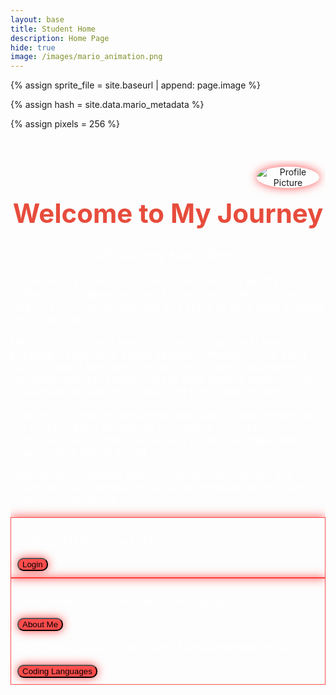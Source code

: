 ```yaml
---
layout: base
title: Student Home 
description: Home Page
hide: true
image: /images/mario_animation.png
---
```


<!-- Liquid:  statements -->

<!--- Concatenation of site URL to frontmatter image  --->
{% assign sprite_file = site.baseurl | append: page.image %}
<!--- Has is a list variable containing mario metadata for sprite --->
{% assign hash = site.data.mario_metadata %}  
<!--- Size width/height of Sprit images --->
{% assign pixels = 256 %}

<!--- HTML for page contains <p> tag named "Mario" and class properties for a "sprite"  -->

<p id="mario" class="sprite"></p>
  
<!--- Embedded Cascading Style Sheet (CSS) rules, 
        define how HTML elements look 
--->
<style>

  /*CSS style rules for the id and class of the sprite...
  */
  .sprite {
    height: {{pixels}}px;
    width: {{pixels}}px;
    background-image: url('{{sprite_file}}');
    background-repeat: no-repeat;
  }

  /*background position of sprite element
  */
  #mario {
    background-position: calc({{animations[0].col}} * {{pixels}} * -1px) calc({{animations[0].row}} * {{pixels}}* -1px);
  }
</style>

<!--- Embedded executable code--->
<script>
  ////////// convert YML hash to javascript key:value objects /////////

  var mario_metadata = {}; //key, value object
  {% for key in hash %}  
  
  var key = "{{key | first}}"  //key
  var values = {} //values object
  values["row"] = {{key.row}}
  values["col"] = {{key.col}}
  values["frames"] = {{key.frames}}
  mario_metadata[key] = values; //key with values added

  {% endfor %}

  ////////// game object for player /////////

  class Mario {
    constructor(meta_data) {
      this.tID = null;  //capture setInterval() task ID
      this.positionX = 0;  // current position of sprite in X direction
      this.currentSpeed = 0;
      this.marioElement = document.getElementById("mario"); //HTML element of sprite
      this.pixels = {{pixels}}; //pixel offset of images in the sprite, set by liquid constant
      this.interval = 100; //animation time interval
      this.obj = meta_data;
      this.marioElement.style.position = "absolute";
    }

    animate(obj, speed) {
      let frame = 0;
      const row = obj.row * this.pixels;
      this.currentSpeed = speed;

      this.tID = setInterval(() => {
        const col = (frame + obj.col) * this.pixels;
        this.marioElement.style.backgroundPosition = `-${col}px -${row}px`;
        this.marioElement.style.left = `${this.positionX}px`;

        this.positionX += speed;
        frame = (frame + 1) % obj.frames;

        const viewportWidth = window.innerWidth;
        if (this.positionX > viewportWidth - this.pixels) {
          document.documentElement.scrollLeft = this.positionX - viewportWidth + this.pixels;
        }
      }, this.interval);
    }

    startWalking() {
      this.stopAnimate();
      this.animate(this.obj["Walk"], 3);
    }

    startRunning() {
      this.stopAnimate();
      this.animate(this.obj["Run1"], 6);
    }

    startPuffing() {
      this.stopAnimate();
      this.animate(this.obj["Puff"], 0);
    }

    startCheering() {
      this.stopAnimate();
      this.animate(this.obj["Cheer"], 0);
    }

    startFlipping() {
      this.stopAnimate();
      this.animate(this.obj["Flip"], 0);
    }

    startResting() {
      this.stopAnimate();
      this.animate(this.obj["Rest"], 0);
    }

    stopAnimate() {
      clearInterval(this.tID);
    }
  }

  const mario = new Mario(mario_metadata);

  ////////// event control /////////

  window.addEventListener("keydown", (event) => {
    if (event.key === "ArrowRight") {
      event.preventDefault();
      if (event.repeat) {
        mario.startCheering();
      } else {
        if (mario.currentSpeed === 0) {
          mario.startWalking();
        } else if (mario.currentSpeed === 3) {
          mario.startRunning();
        }
      }
    } else if (event.key === "ArrowLeft") {
      event.preventDefault();
      if (event.repeat) {
        mario.stopAnimate();
      } else {
        mario.startPuffing();
      }
    }
  });

  //touch events that enable animations
  window.addEventListener("touchstart", (event) => {
    event.preventDefault(); // prevent default browser action
    if (event.touches[0].clientX > window.innerWidth / 2) {
      // move right
      if (currentSpeed === 0) { // if at rest, go to walking
        mario.startWalking();
      } else if (currentSpeed === 3) { // if walking, go to running
        mario.startRunning();
      }
    } else {
      // move left
      mario.startPuffing();
    }
  });

    // Stop Mario's animation when the window loses focus
  window.addEventListener("blur", () => {
    if (mario) {
      mario.stopAnimate();
    }
  });

  // Start Mario's flipping animation when the window gains focus
  window.addEventListener("focus", () => {
    if (mario) {
      mario.startFlipping();
    }
  });

  // Start Mario's resting animation on page load or refresh
  document.addEventListener("DOMContentLoaded", () => {
    // Adjust sprite size for high pixel density devices
    const scale = window.devicePixelRatio;
    const sprite = document.querySelector(".sprite");

    if (sprite) {
      sprite.style.transform = `scale(${0.2 * scale})`;
    }

    if (mario) {
      mario.startResting();
    }
  });
  
</script>

<div style="position: relative; text-align: center; margin-top: 50px; max-height: 100vh; overflow-y: auto;">
  <img src="{{site.baseurl}}/images/profile_picture.png" alt="Profile Picture" style="position: absolute; top: 10px; right: 10px; max-width: 100px; height: auto; border-radius: 50%; box-shadow: 0 0 15px rgba(255, 0, 0, 0.7);">
  <h1 style="font-size: 3em; color: #e74c3c;">Welcome to My Journey</h1>
  <p style="font-size: 1.5em; color: #ffffff;">My journey starts here.</p>
  <div style="margin-top: 30px; font-size: 1.2em; color: #ffffff; max-width: 800px; margin: auto; text-align: left;">
    <p>I come from a family of five, which includes my brother, mother, sister, father, and me. As the oldest child in my family, I take on a lot of responsibilities and strive to set a good example for my siblings.</p>
    <p>My interest in coding started at a young age, and I have been pursuing it ever since. I have already completed CSSE 1 and CSSE 2, which have provided me with a strong foundation in computer science. These courses have made it easier for me to navigate through more advanced topics and projects.</p>
    <p>In order to further my knowledge and skills, I have enrolled in the CS SE Class. I am excited to continue my journey in computer science and look forward to the challenges and opportunities that lie ahead.</p>
    <p>Stay tuned for updates and insights into my progress and experiences as I explore the world of computer science and software engineering.</p>
    <div style="border: 1px solid #ff4c4c; padding: 10px; box-shadow: 0 0 15px rgba(255, 0, 0, 0.7);">
      <p>Click the button below to login:</p>
      <button style="background-color: #ff4c4c !important; border-radius: 10px; box-shadow: 0 0 15px rgba(255, 0, 0, 0.7);">Login</button>
      <br>
    </div>
    <div style="border: 1px solid #ff4c4c; padding: 10px; box-shadow: 0 0 15px rgba(255, 0, 0, 0.7);">
      <p>Click the button below to learn more about me:</p>
      <a href="about/" style="text-decoration: none;">
        <button style="background-color: #ff4c4c !important; border-radius: 10px; box-shadow: 0 0 15px rgba(255, 0, 0, 0.7);">About Me</button>
      </a>
      <br>
      <p>Click here to access our Coding Languages Mini Project:</p>
      <a href="https://github.com/grouprepo_2025" style="text-decoration: none;">
        <button style="background-color: #ff4c4c !important; border-radius: 10px; box-shadow: 0 0 15px rgba(255, 0, 0, 0.7);">Coding Languages</button>
      </a>
    </div>
  </div>
</div>

<style>
  @media (max-width: 768px) {
    h1 {
      font-size: 1.8em;
    }
    p {
      font-size: 0.9em;
    }
    img {
      max-width: 50px;
    }
  }
</style>